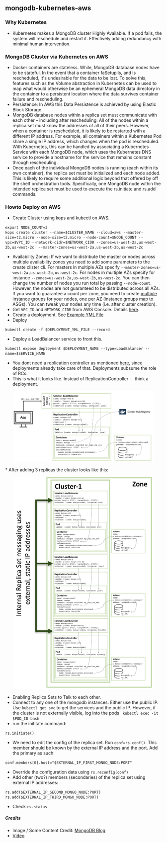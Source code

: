 ## mongodb-kubernetes-aws
### Why Kubernetes
 * Kubernetes makes a MongoDB cluster Highly Available. If a pod fails, the system will reschedule and restart it. 
 Effectively adding redundancy with minimal human intervention.
 
### MongoDB Cluster via Kubernetes on AWS 
* Docker containers are stateless. While, MongoDB database nodes have to be  stateful. 
In the event that a container faSetupils, and is rescheduled, it's undesirable for the data to be lost. 
To solve this, features such as the Volume abstraction in Kubernetes can be used to map what would otherwise be an ephemeral MongoDB data directory in the container to a persistent location where the data survives container failure and rescheduling.
* Persistence: In AWS this Data Persistence is achieved by using Elastic Block Storage.
* MongoDB database nodes within a replica set must communicate with each other – including after rescheduling. 
All of the nodes within a replica set must know the addresses of all of their peers. However, when a container is rescheduled, it is likely to be restarted with a different IP address. For example, all containers within a Kubernetes Pod share a single IP address, which changes when the pod is rescheduled. With Kubernetes, this can be handled by associating a Kubernetes Service with each MongoDB node, which uses the Kubernetes DNS service to provide a hostname for the service that remains constant through rescheduling.
* Once each of the individual MongoDB nodes is running (each within its own container), the replica set must be initialized and each node added. This is likely to require some additional logic beyond that offered by off the shelf orchestration tools. Specifically, one MongoDB node within the intended replica set must be used to execute the rs.initiate and rs.add commands.

### Howto Deploy on AWS
* Create Cluster using kops and kubectl on AWS.
```shell
export NODE_COUNT=3
kops create cluster --name=$CLUSTER_NAME --cloud=aws --master-size=t2.micro --node-size=t2.micro --node-count=$NODE_COUNT --vpc=$VPC_ID --network-cidr=$NETWORK_CIDR --zones=us-west-2a,us-west-2b,us-west-2c  --master-zones=us-west-2a,us-west-2b,us-west-2c 
```
* Availability Zones: If we want to distribute the master or nodes across multiple availability zones you need to add some parameters to the create clister cli.
For masters in multiple AZs specify `--master-zones=us-west-2a,us-west-2b,us-west-2c`. For nodes in multiple AZs specify for instance `--zones=us-west-2a,us-west-2b,us-west-2c`. 
You can then change the number of nodes you run total by passing `--node-count`. However, the nodes are not guaranteed to be distributed across all AZs. 
If you want to guarantee a count per zone, you need to create [multiple instance groups](https://github.com/kubernetes/kops/blob/master/docs/instance_groups.md) for your nodes, 
one per AZ (instance groups map to ASGs). You can tweak your nodes any time (i.e. after cluster creation).
* Get `VPC_ID` and `NETWORK_CIDR` from AWS Console. Details [here](https://github.com/kubernetes/kops/blob/master/docs/run_in_existing_vpc.md).
* Create a deployment. See [Example YML File](mongo-cluster-deployment.yml)
* Deploy
```
kubectl create -f $DEPLOYMENT_YML_FILE --record
```
* Deploy a LoadBalancer service to front this.
```shell
kubectl expose deployment $DEPLOYMENT_NAME --type=LoadBalancer --name=$SERVICE_NAME
```
* You dont need a replication controller as mentioned [here](https://www.mongodb.com/blog/post/running-mongodb-as-a-microservice-with-docker-and-kubernetes), since deployments already take care of that.
Deployments subsume the role of RCs.
* This is what it looks like. Instead of ReplicationController -- think a deployment.
<p align="center">
<img src="assets/single-mongo-deployment.png?raw=true" width="450"/>
</p>
* After adding 3 replicas the cluster looks like this:
<p align="center">
<img src="assets/mongo-cluster.png?raw=true" width="450"/>
</p>

* Enabling Replica Sets to Talk to each other.
* Connect to any one of the mongodb instances. Either use the public IP. Use `kubectl get svc` to get the services and the public IP.
However, if the cluster is not externally visible, log into the pods ` kubectl exec -it $POD_ID bash`
* run the inititate command:
```
rs.initiate()
```
* We need to edit the config of the replica set. Run `conf=rs.conf()`. 
This member should be known by the external IP address and the port. Add the primary as such:
```
conf.members[0].host="$EXTERNAL_IP_FIRST_MONGO_NODE:PORT"
```
* Override the configuration data using `rs.reconfig(conf)`
* Add other (two?) members (secondaries) of the replica set using external IP addresses:
```
rs.add($EXTERNAL_IP_SECOND_MONGO_NODE:PORT)
rs.add($EXTERNAL_IP_THIRD_MONGO_NODE:PORT)
```
* Check `rs.status`

##### Credits
* Image / Some Content Credit: [MongoDB Blog](https://www.mongodb.com/blog/post/running-mongodb-as-a-microservice-with-docker-and-kubernetes)
* [Video](https://www.mongodb.com/presentations/webinar-enabling-microservices-with-containers-orchestration-and-mongodb)